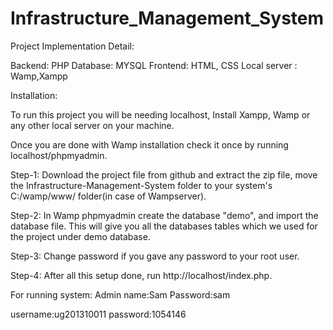 # Infrastructure_Management_System

Project Implementation Detail:

Backend: PHP Database: MYSQL Frontend: HTML, CSS  Local server : Wamp,Xampp


Installation:

To run this project you will be needing localhost, Install Xampp, Wamp or any other local server on your machine. 

Once you are done with Wamp installation check it once by running localhost/phpmyadmin.

Step-1: Download the project file from github and extract the zip file, move the Infrastructure-Management-System folder to your system's C:/wamp/www/ folder(in case of Wampserver).

Step-2: In Wamp phpmyadmin create the database "demo", and import the database file. This will give you all the databases tables which we used for the project under demo database.

Step-3: Change password if you gave any password to your root user.

Step-4: After all this setup done, run http://localhost/index.php.

For running system:
Admin name:Sam
Password:sam

username:ug201310011
password:1054146

